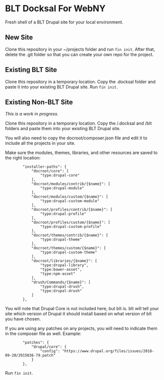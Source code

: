 # BLT Docksal For WebNY
Fresh shell of a BLT Drupal site for your local environment.

## New Site

Clone this repository in your ~/projects folder and run `fin init`. After that, delete the .git folder so that you can create your own repo for the project.

## Existing BLT Site

Clone this repository in a temporary location. Copy the .docksal folder and paste it into your existing BLT Drupal site. Run `fin init`.

## Existing Non-BLT Site

*This is a work in progress.*

Clone this repository in a temporary location. Copy the /.docksal and /blt folders and paste them into your existing BLT Drupal site. 

You will also need to copy the docroot/composer.json file and edit it to include all the projects in your site. 

Make sure the modules, themes, libraries, and other resources are saved to the right location:
```
        "installer-paths": {
            "docroot/core": [
                "type:drupal-core"
            ],
            "docroot/modules/contrib/{$name}": [
                "type:drupal-module"
            ],
            "docroot/modules/custom/{$name}": [
                "type:drupal-custom-module"
            ],
            "docroot/profiles/contrib/{$name}": [
                "type:drupal-profile"
            ],
            "docroot/profiles/custom/{$name}": [
                "type:drupal-custom-profile"
            ],
            "docroot/themes/contrib/{$name}": [
                "type:drupal-theme"
            ],
            "docroot/themes/custom/{$name}": [
                "type:drupal-custom-theme"
            ],
            "docroot/libraries/{$name}": [
                "type:drupal-library",
                "type:bower-asset",
                "type:npm-asset"
            ],
            "drush/Commands/{$name}": [
                "type:drupal-drush",
                "type:drupal-drush"
            ]
        },
```
You will note that Drupal Core is not included here, but blt is. blt will tell your site which version of Drupal it should install based on what version of blt you have chosen.

If you are using any patches on any projects, you will need to indicate them in the composer file as well. Example:
```
        "patches": {
            "drupal/core": {
                "config": "https://www.drupal.org/files/issues/2018-09-20/2915036-79.patch"
            }
        },
```

Run `fin init`.